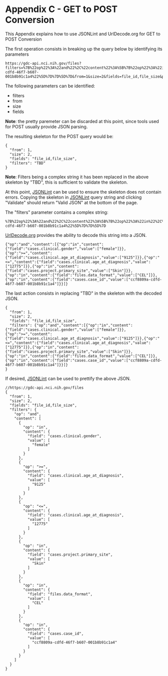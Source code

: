 # Appendix C - GET to POST Conversion

This Appendix explains how to use JSONLint and UrlDecode.org for GET to POST Conversion

The first operation consists in breaking up the query below by identifying its parameters

    https://gdc-api.nci.nih.gov/files?filters=%7B%22op%22%3A%22and%22%2C%22content%22%3A%5B%7B%22op%22%3A%22in%22%2C%22content%22%3A%7B%22field%22%3A%22cases.clinical.gender%22%2C%22value%22%3A%5B%22female%22%5D%7D%7D%2C%7B%22op%22%3A%22%3E%3D%22%2C%22content%22%3A%7B%22field%22%3A%22cases.clinical.age_at_diagnosis%22%2C%22value%22%3A%5B%229125%22%5D%7D%7D%2C%7B%22op%22%3A%22%3C%3D%22%2C%22content%22%3A%7B%22field%22%3A%22cases.clinical.age_at_diagnosis%22%2C%22value%22%3A%5B%2212775%22%5D%7D%7D%2C%7B%22op%22%3A%22in%22%2C%22content%22%3A%7B%22field%22%3A%22cases.project.primary_site%22%2C%22value%22%3A%5B%22Skin%22%5D%7D%7D%2C%7B%22op%22%3A%22in%22%2C%22content%22%3A%7B%22field%22%3A%22files.data_format%22%2C%22value%22%3A%5B%22CEL%22%5D%7D%7D%2C%7B%22op%22%3A%22in%22%2C%22content%22%3A%7B%22field%22%3A%22cases.case_id%22%2C%22value%22%3A%5B%22ccf8809a-cdfd-46f7-b607-001b8b91c1a4%22%5D%7D%7D%5D%7D&from=1&size=2&fields=file_id,file_size&pretty=true

The following parameters can be identified:

* filters
* from
* size
* fields

**Note**: the pretty paremeter can be discarded at this point, since tools used for POST usually provide JSON parsing.

The resulting skeleton for the POST query would be:

    {
      "from": 1,
      "size": 2,
      "fields": "file_id,file_size",
      "filters": "TBD"
    }

**Note**: Filters being a complex string it has been replaced in the above skeleton by "TBD", this is sufficient to validate the skeleton.

At this point, [JSONLint](http://jsonlint.com/) can be used to ensure the skeleton does not contain errors. Copying the skeleton in [JSONLint](http://jsonlint.com/) query string and clicking "Validate" should return "Valid JSON" at the bottom of the page.

The "filters" parameter contains a complex string:

    %7B%22op%22%3A%22and%22%2C%22content%22%3A%5B%7B%22op%22%3A%22in%22%2C%22content%22%3A%7B%22field%22%3A%22cases.clinical.gender%22%2C%22value%22%3A%5B%22female%22%5D%7D%7D%2C%7B%22op%22%3A%22%3E%3D%22%2C%22content%22%3A%7B%22field%22%3A%22cases.clinical.age_at_diagnosis%22%2C%22value%22%3A%5B%229125%22%5D%7D%7D%2C%7B%22op%22%3A%22%3C%3D%22%2C%22content%22%3A%7B%22field%22%3A%22cases.clinical.age_at_diagnosis%22%2C%22value%22%3A%5B%2212775%22%5D%7D%7D%2C%7B%22op%22%3A%22in%22%2C%22content%22%3A%7B%22field%22%3A%22cases.project.primary_site%22%2C%22value%22%3A%5B%22Skin%22%5D%7D%7D%2C%7B%22op%22%3A%22in%22%2C%22content%22%3A%7B%22field%22%3A%22files.data_format%22%2C%22value%22%3A%5B%22CEL%22%5D%7D%7D%2C%7B%22op%22%3A%22in%22%2C%22content%22%3A%7B%22field%22%3A%22cases.case_id%22%2C%22value%22%3A%5B%22ccf8809a-cdfd-46f7-b607-001b8b91c1a4%22%5D%7D%7D%5D%7D

[UrlDecode.org](http://urldecode.org/) provides the ability to decode this string into a JSON.

    {"op":"and","content":[{"op":"in","content":{"field":"cases.clinical.gender","value":["female"]}},{"op":">=","content":{"field":"cases.clinical.age_at_diagnosis","value":["9125"]}},{"op":"<=","content":{"field":"cases.clinical.age_at_diagnosis","value":["12775"]}},{"op":"in","content":{"field":"cases.project.primary_site","value":["Skin"]}},{"op":"in","content":{"field":"files.data_format","value":["CEL"]}},{"op":"in","content":{"field":"cases.case_id","value":["ccf8809a-cdfd-46f7-b607-001b8b91c1a4"]}}]}

The last action consists in replacing "TBD" in the skeleton with the decoded JSON.

    {
      "from": 1,
      "size": 2,
      "fields": "file_id,file_size",
      "filters": {"op":"and","content":[{"op":"in","content":{"field":"cases.clinical.gender","value":["female"]}},{"op":">=","content":{"field":"cases.clinical.age_at_diagnosis","value":["9125"]}},{"op":"<=","content":{"field":"cases.clinical.age_at_diagnosis","value":["12775"]}},{"op":"in","content":{"field":"cases.project.primary_site","value":["Skin"]}},{"op":"in","content":{"field":"files.data_format","value":["CEL"]}},{"op":"in","content":{"field":"cases.case_id","value":["ccf8809a-cdfd-46f7-b607-001b8b91c1a4"]}}]}
    }

If desired, [JSONLint](http://jsonlint.com/) can be used to prettify the above JSON.

    //https://gdc-api.nci.nih.gov/files
    {
      "from": 1,
      "size": 2,
      "fields": "file_id,file_size",
      "filters": {
        "op": "and",
        "content": [
          {
            "op": "in",
            "content": {
              "field": "cases.clinical.gender",
              "value": [
                "female"
              ]
            }
          },
          {
            "op": ">=",
            "content": {
              "field": "cases.clinical.age_at_diagnosis",
              "value": [
                "9125"
              ]
            }
          },
          {
            "op": "<=",
            "content": {
              "field": "cases.clinical.age_at_diagnosis",
              "value": [
                "12775"
              ]
            }
          },
          {
            "op": "in",
            "content": {
              "field": "cases.project.primary_site",
              "value": [
                "Skin"
              ]
            }
          },
          {
            "op": "in",
            "content": {
              "field": "files.data_format",
              "value": [
                "CEL"
              ]
            }
          },
          {
            "op": "in",
            "content": {
              "field": "cases.case_id",
              "value": [
                "ccf8809a-cdfd-46f7-b607-001b8b91c1a4"
              ]
            }
          }
        ]
      }
    }
